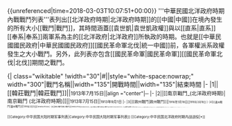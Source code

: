 {{unreferenced|time=2018-03-03T10:07:51+00:00}}
'''中華民國北洋政府時期內戰戰鬥列表'''表列出[[北洋政府時期|北洋政府時期]]的[[中國|中國]]在境內發生的所有大小[[戰鬥|戰鬥]]，其時間涵蓋[[袁世凱|袁世凱政權]]與以[[直系|直系]][[奉系|奉系]]兩軍系為主的[[北洋政府|北洋政府]]所執政的時期。也就是[[中華民國國民政府|中華民國國民政府]][[國民革命軍北伐|統一中國]]前，各軍權派系政權發生之大小戰鬥。另外，此列表亦包含[[國民革命軍|國民革命軍]][[國民革命軍北伐|北伐]]期間之戰鬥。

{| class="wikitable"
!width="30"|#||style="white-space:nowrap;" width="300"|戰鬥名稱||width="135"|開戰時間||width="135"|結束時間
|-
|1||[[韓莊戰鬥|韓莊戰鬥]]||<small>1913年7月15日||align ="center"|─
|-
|2||[[南京戰鬥_(北洋政府時期)|南京戰鬥 (北洋政府時期)]]||<small>1913年7月15日||<small>1913年9月1日
|-
|3||[[敘州戰鬥|敘州戰鬥]]||<small>1916年1月18日||<small>1916年3月18日
|-
|4||[[瀘州戰鬥|瀘州戰鬥]]||<small>1916年2月3日||<small>1916年3月12日
|-
|5||[[綦江戰鬥|綦江戰鬥]]||<small>1916年2月1日||<small>1916年3月10日
|-
|6||[[晃縣芷江戰鬥|晃縣芷江戰鬥]]||<small>1916年1月30日||<small>1916年2月13日
|-
|7||[[麻陽戰鬥|麻陽戰鬥]]||<small>1916年2月16日||<small>1916年3月25日
|-
|8||[[江陰戰鬥|江陰戰鬥]]||<small>1916年2月||align ="center"|─
|-
|9||[[武岡及衡州戰鬥|武岡及衡州戰鬥]]||<small>1916年5月6日||<small>1916年5月19日
|-
|10||[[廊房戰鬥|廊房戰鬥]]||<small>1917年7月4日||<small>1917年7月14日
|-
|11||[[永豐戰鬥|永豐戰鬥]]||<small>1917年10月17日||<small>1917年10月18日
|-
|12||[[寶慶戰鬥|寶慶戰鬥]]||<small>1917年10月19日||<small>1917年10月21日
|-
|13||[[荊州戰鬥|荊州戰鬥]]||<small>1917年12月1日||<small>1918年1月30日
|-
|14||[[三原戰鬥|三原戰鬥]]||<small>1918年1月14日||<small>1918年1月17日
|-
|15||[[西安戰鬥|西安戰鬥]]||<small>1918年1月下旬||align ="center"|─
|-
|16||[[岳陽戰鬥|岳陽戰鬥]]||<small>1918年3月1日||<small>1918年3月17日
|-
|17||[[漳州戰鬥|漳州戰鬥]]||<small>1918年2月11日||<small>1918年2月16日
|-
|18||[[近畿琉璃河戰鬥|近畿琉璃河戰鬥]]||<small>1920年7月14日||<small>1920年7月17日
|-
|19||[[直隸涿州戰鬥|直隸涿州戰鬥]]||<small>1920年7月18日||<small>1920年7月20日
|-
|20||[[居庸關戰鬥|居庸關戰鬥]]||<small>1920年7月20日||<small>1920年7月28日
|-
|21||[[大埔戰鬥|大埔戰鬥]]||<small>1920年8月6日||<small>1920年8月16日
|-
|22||[[老隆戰鬥|老隆戰鬥]]||<small>1920年9月2日||align ="center"|─
|-
|23||[[河源戰鬥|河源戰鬥]]||<small>1920年9月6日||<small>1920年10月16日
|-
|24||[[惠州戰役_(粵桂戰爭)|惠州戰鬥]]||<small>1920年9月7日||<small>1920年10月22日
|-
|25||[[肇慶戰鬥|肇慶戰鬥]]||<small>1920年11月15日||align ="center"|─
|-
|26||[[梧州戰鬥|梧州戰鬥]]||<small>1921年5月28日||<small>1921年6月26日
|-
|27||[[靈山戰鬥_(北洋政府時期)|靈山戰鬥 (北洋政府時期)]]||<small>1921年6月16日||align ="center"|─
|-
|28||[[高州戰鬥|高州戰鬥]]||<small>1921年6月29日||align ="center"|─
|-
|29||[[南寧戰鬥_(北洋政府時期)|南寧戰鬥 (北洋政府時期)]]||<small>1921年7月15日||align ="center"|─
|-
|30||[[桂林戰鬥_(北洋政府時期)|桂林戰鬥 (北洋政府時期)]]||<small>1921年8月13日||align ="center"|─
|-
|31||[[龍州戰鬥_(北洋政府時期)|龍州戰鬥 (北洋政府時期)]]||<small>1921年9月30日||align ="center"|─
|-
|32||[[湖南戰鬥|湖南戰鬥]]||<small>1921年10月31日||align ="center"|─
|-
|33||[[羊樓司戰鬥|羊樓司戰鬥]]||<small>1921年7月29日||<small>1921年7月30日
|-
|34||[[趙李橋戰鬥|趙李橋戰鬥]]||<small>1921年8月3日||<small>1921年8月5日
|-
|35||[[蒲圻戰鬥_(北洋政府時期)|蒲圻戰鬥 (北洋政府時期)]]||<small>1921年8月6日||<small>1921年8月7日
|-
|36||[[汀泗橋戰鬥_(湘鄂戰爭)|汀泗橋戰鬥 (湘鄂戰爭)]]||<small>1921年8月19日||align ="center"|─
|-
|37||[[金口戰鬥|金口戰鬥]]||<small>1921年8月23日||align ="center"|─
|-
|38||[[嘉魚蒲圻戰鬥|嘉魚蒲圻戰鬥]]||<small>1921年8月27日||align ="center"|─
|-
|39||[[岳州戰鬥|岳州戰鬥]]||<small>1921年8月28日||align ="center"|─
|-
|40||[[宜昌戰鬥|宜昌戰鬥]]||<small>1921年9月3日||<small>1921年9月23日
|-
|41||[[姚馬渡戰鬥|姚馬渡戰鬥]]||<small>1922年4月26日||<small>1922年4月27日
|-
|42||[[大城戰鬥|大城戰鬥]]||<small>1922年4月28日||<small>1922年5月1日
|-
|43||[[馬廠戰鬥_(北洋政府時期)|馬廠戰鬥 (北洋政府時期)]]||<small>1922年5月2日||<small>1922年5月4日
|-
|44||[[霸縣戰鬥|霸縣戰鬥]]||<small>1922年5月1日||<small>1922年5月3日
|-
|45||[[北倉戰鬥|北倉戰鬥]]||<small>1922年5月5日||<small>1922年5月7日
|-
|46||[[固安戰鬥|固安戰鬥]]||<small>1922年4月28日||align ="center"|─
|-
|47||[[永清戰鬥|永清戰鬥]]||<small>1922年5月2日||<small>1922年5月5日
|-
|48||[[長辛店戰鬥|長辛店戰鬥]]||<small>1922年4月26日||<small>1922年5月4日
|-
|49||[[古城砦戰鬥|古城砦戰鬥]]||<small>1922年5月8日||<small>1922年5月10日
|-
|50||[[虔南龍南戰鬥|虔南龍南戰鬥]]||<small>1922年5月15日||<small>1922年5月17日
|-
|51||[[崇義戰鬥|崇義戰鬥]]||<small>1922年5月29日||align ="center"|─
|-
|52||[[贛南戰鬥|贛南戰鬥]]||<small>1922年6月9日||<small>1922年6月13日
|-
|53||[[吉安戰鬥|吉安戰鬥]]||<small>1922年6月19日||align ="center"|─
|-
|54||[[樂昌戰鬥|樂昌戰鬥]]||<small>1922年7月19日||align ="center"|─
|-
|55||[[韶關戰鬥|韶關戰鬥]]||<small>1922年7月13日||<small>1922年7月30日
|-
|56||[[翁源戰鬥|翁源戰鬥]]||<small>1922年7月18日||align ="center"|─
|-
|57||[[柳州戰鬥_(北洋政府時期)|柳州戰鬥 (北洋政府時期)]]||<small>1922年7月20日||align ="center"|─
|-
|58||[[第二次桂林戰鬥_(北洋政府時期)|第二次桂林戰鬥 (北洋政府時期)]]||<small>1922年10月1日||align ="center"|─
|-
|59||[[水口戰鬥_(北洋政府時期)|水口戰鬥 (北洋政府時期)]]||<small>1922年10月1日||<small>1922年10月12日
|-
|60||[[福州戰鬥_(北洋政府時期)|福州戰鬥 (北洋政府時期)]]||<small>1922年10月2日||<small>1922年10月13日
|-
|61||[[第二次柳州戰鬥_(北洋政府時期)|第二次柳州戰鬥 (北洋政府時期)]]||<small>1922年11月8日||<small>1922年11月25日
|-
|62||[[第二次肇慶戰鬥|第二次肇慶戰鬥]]||<small>1923年1月9日||align ="center"|─
|-
|63||[[廣州戰鬥_(北洋政府時期)|廣州戰鬥 (北洋政府時期)]]||<small>1923年4月16日||<small>1923年4月19日
|-
|64||[[第三次肇慶戰鬥|第三次肇慶戰鬥]]||<small>1923年4月22日||align ="center"|─
|-
|65||[[潮梅戰鬥|潮梅戰鬥]]||<small>1923年5月9日||<small>1923年5月25日
|-
|66||[[博羅戰鬥|博羅戰鬥]]||<small>1923年5月10日||<small>1923年11月8日
|-
|67||[[第二次惠州戰鬥|第二次惠州戰鬥]]||<small>1923年5月20日||<small>1923年12月2日
|-
|68||[[英德戰鬥|英德戰鬥]]||<small>1923年6月18日||<small>1923年6月28日
|-
|69||[[第二次梧州戰鬥|第二次梧州戰鬥]]||<small>1923年7月18日||align ="center"|─
|-
|70||[[廉州戰鬥|廉州戰鬥]]||<small>1923年9月29日||align ="center"|─
|-
|71||[[桂平戰鬥|桂平戰鬥]]||<small>1923年7月7日||align ="center"|─
|-
|72||[[石龍戰鬥|石龍戰鬥]]||<small>1923年11月12日||<small>1923年11月27日
|-
|rowspan=2|73||rowspan=2|[[第三次桂林戰鬥_(北洋政府時期)|第三次桂林戰鬥 (北洋政府時期)]]||<small>1923年4月13日|| align="center"|─
|-
|<small>1923年8月7日||<small>1923年8月24日
|-
|74||[[第二次南寧戰鬥_(北洋政府時期)|第二次南寧戰鬥 (北洋政府時期)]]||<small>1924年6月17日||<small>1924年6月26日
|-
|75||[[第三次梧州戰鬥|第三次梧州戰鬥]]||<small>1925年1月9日||<small>1925年2月3日
|-
|76||[[桂林全州戰鬥|桂林全州戰鬥]]||<small>1925年2月13日||<small>1925年2月18日
|-
|77||[[潯州戰鬥|潯州戰鬥]]||<small>1925年3月16日||align ="center"|─
|-
|78||[[第三次南寧戰鬥_(北洋政府時期)|第三次南寧戰鬥 (北洋政府時期)]]||<small>1924年4月2日||align ="center"|─
|-
|79||[[永淳戰鬥|永淳戰鬥]]||<small>1924年4月15日||<small>1924年7月7日
|-
|80||[[平和戰鬥|平和戰鬥]]||<small>1923年7月23日||align ="center"|─
|-
|81||[[蒲田戰鬥|蒲田戰鬥]]||<small>1923年7月24日||align ="center"|─
|-
|82||[[泉州戰鬥|泉州戰鬥]]||<small>1923年7月30日||align ="center"|─
|-
|83||[[第二次漳州戰鬥|第二次漳州戰鬥]]||<small>1923年8月8日||align ="center"|─
|-
|84||[[廈門戰鬥_(北洋政府時期)|廈門戰鬥 (北洋政府時期)]]||<small>1923年8月12日||align ="center"|─
|-
|85||[[同安戰鬥|同安戰鬥]]||<small>1924年4月14日||align ="center"|─
|-
|86||[[第二次泉州戰鬥|第二次泉州戰鬥]]||<small>1925年5月4日||align ="center"|─
|-
|87||[[龍溪戰鬥|龍溪戰鬥]]||<small>1925年7月12日||align ="center"|─
|-
|88||[[衡山戰鬥|衡山戰鬥]]||<small>1923年8月23日||align ="center"|─
|-
|89||[[長沙戰鬥_(北洋政府時期)|長沙戰鬥 (北洋政府時期)]]||<small>1923年9月1日||<small>1923年11月2日
|-
|90||[[常穗戰鬥|常穗戰鬥]]||<small>1923年11月5日||align ="center"|─
|-
|91||[[洪江戰鬥|洪江戰鬥]]||<small>1923年11月7日||align ="center"|─
|-
|92||[[芷江戰鬥|芷江戰鬥]]||<small>1924年8月6日||align ="center"|─
|-
|93||[[黃渡瀏河戰鬥|黃渡瀏河戰鬥]]||<small>1924年9月3日||<small>1924年10月14日
|-
|94||[[宜興戰鬥|宜興戰鬥]]||<small>1924年9月10日||<small>1924年9月18日
|-
|95||[[慶元戰鬥|慶元戰鬥]]||<small>1924年9月14日||align ="center"|─
|-
|96||[[江山戰鬥|江山戰鬥]]||<small>1924年9月16日||align ="center"|─
|-
|97||[[松江戰鬥|松江戰鬥]]||<small>1924年10月2日||<small>1924年10月13日
|-
|98||[[朝陽戰鬥_(北洋政府時期)|朝陽戰鬥 (北洋政府時期)]]||||
|-
|99||[[山海關戰鬥_(北洋政府時期)|山海關戰鬥 (北洋政府時期)]]||||
|-
|100||[[九門口戰鬥_(北洋政府時期)|九門口戰鬥 (北洋政府時期)]]||||
|-
|101||[[石門寨戰鬥|石門寨戰鬥]]||||
|-
|102||[[葫蘆島戰鬥|葫蘆島戰鬥]]||||
|-
|103||[[喜峰口戰鬥_(北洋政府時期)|喜峰口戰鬥 (北洋政府時期)]]||||
|-
|104||[[灤州戰鬥|灤州戰鬥]]||||
|-
|105||[[楊村戰鬥|楊村戰鬥]]||||
|-
|106||[[彰德戰鬥|彰德戰鬥]]||||
|-
|107||[[洛陽胡憨戰鬥|洛陽胡憨戰鬥]]||||
|-
|108||[[零口戰鬥|零口戰鬥]]||||
|-
|109||[[第二次西安戰鬥|第二次西安戰鬥]]||||
|-
|110||[[鳥衣戰鬥|鳥衣戰鬥]]||||
|-
|111||[[蚌埠戰鬥|蚌埠戰鬥]]||||
|-
|112||[[固鎮戰鬥|固鎮戰鬥]]||||
|-
|113||[[德州戰鬥_(北洋政府時期)|德州戰鬥 (北洋政府時期)]]||||
|-
|114||[[第二次山海關戰鬥_(北洋政府時期)|第二次山海關戰鬥 (北洋政府時期)]]||||
|-
|115||[[錦州戰鬥_(北洋政府時期)|錦州戰鬥 (北洋政府時期)]]||||
|-
|116||[[第二次楊村戰鬥|第二次楊村戰鬥]]||||
|-
|117||[[第二次馬廠戰鬥_(北洋政府時期)|第二次馬廠戰鬥 (北洋政府時期)]]||||
|-
|118||[[第二次北倉戰鬥|第二次北倉戰鬥]]||||
|-
|119||[[新民屯戰鬥|新民屯戰鬥]]||||
|-
|120||[[第三次山海關戰鬥_(北洋政府時期)|第三次山海關戰鬥 (北洋政府時期)]]||||
|-
|121||[[成都戰鬥_(北洋政府時期)|成都戰鬥 (北洋政府時期)]]||||
|-
|122||[[昭化戰鬥|昭化戰鬥]]||||
|-
|123||[[廣元戰鬥|廣元戰鬥]]||||
|-
|124||[[南鄭戰鬥|南鄭戰鬥]]||||
|-
|125||[[第二次成都戰鬥_(北洋政府時期)|第二次成都戰鬥 (北洋政府時期)]]||||
|-
|126||[[簡陽戰鬥|簡陽戰鬥]]||||
|-
|127||[[第三次成都戰鬥_(北洋政府時期)|第三次成都戰鬥 (北洋政府時期)]]||||
|-
|128||[[第四次成都戰鬥_(北洋政府時期)|第四次成都戰鬥 (北洋政府時期)]]||||
|-
|129||[[忠州戰鬥|忠州戰鬥]]||||
|-
|130||[[重慶戰鬥_(北洋政府時期)|重慶戰鬥 (北洋政府時期)]]||||
|-
|131||[[巫山戰鬥|巫山戰鬥]]||||
|-
|132||[[第五次成都戰鬥_(北洋政府時期)|第五次成都戰鬥 (北洋政府時期)]]||||
|-
|133||[[第二次重慶戰鬥_(北洋政府時期)|第二次重慶戰鬥 (北洋政府時期)]]||||
|-
|134||[[潼州戰鬥|潼州戰鬥]]||||
|-
|135||[[第二次瀘州戰鬥|第二次瀘州戰鬥]]||||
|-
|136||[[第六次成都戰鬥_(北洋政府時期)|第六次成都戰鬥 (北洋政府時期)]]||||
|-
|137||[[第三次重慶戰鬥_(北洋政府時期)|第三次重慶戰鬥 (北洋政府時期)]]||||
|-
|138||[[萬縣戰鬥|萬縣戰鬥]]||||
|-
|139||[[綿陽戰鬥|綿陽戰鬥]]||||
|-
|140||[[內江戰鬥|內江戰鬥]]||||
|-
|141||[[瀘州綿州戰鬥|瀘州綿州戰鬥]]||||
|-
|142||[[第七次成都戰鬥_(北洋政府時期)|第七次成都戰鬥 (北洋政府時期)]]||||
|-
|143||[[第四次重慶戰鬥_(北洋政府時期)|第四次重慶戰鬥 (北洋政府時期)]]||||
|-
|144||[[鄭州戰鬥|鄭州戰鬥]]||||
|-
|145||[[豫西戰鬥|豫西戰鬥]]||||
|-
|146||[[北平戰鬥_(北洋政府時期)|北平戰鬥 (北洋政府時期)]]||||
|-
|147||[[第二次岳州戰鬥|第二次岳州戰鬥]]||||
|-
|148||[[南口戰鬥_(北洋政府時期)|南口戰鬥 (北洋政府時期)]]||||
|-
|149||[[大同戰鬥_(北洋政府時期)|大同戰鬥 (北洋政府時期)]]||||
|-
|150||[[湘潭戰鬥|湘潭戰鬥]]||||
|-
|151||[[第三次西安戰鬥|第三次西安戰鬥]]||||
|-
|152||[[伏羌戰鬥|伏羌戰鬥]]||||
|-
|153||[[寶豐戰鬥|寶豐戰鬥]]||||
|-
|154||[[鹿邑戰鬥|鹿邑戰鬥]]||||
|-
|155||[[宜陽戰鬥|宜陽戰鬥]]||||
|-
|156||[[石龍東莞戰鬥|石龍東莞戰鬥]]||||
|-
|157||[[平湖戰鬥|平湖戰鬥]]||||
|-
|158||[[淡水戰鬥|淡水戰鬥]]||||
|-
|159||[[平山海陸豐戰鬥|平山海陸豐戰鬥]]||||
|-
|160||[[潮汕戰鬥_(北洋政府時期)|潮汕戰鬥 (北洋政府時期)]]||||
|-
|161||[[棉湖戰鬥|棉湖戰鬥]]||||
|-
|162||[[五華興寧戰鬥|五華興寧戰鬥]]||<small>1925年3月15日||<small>1925年3月23日
|-
|163||[[惠州戰役_(1925年)|第三次惠州戰鬥]]||<small>1925年10月9日||<small>1925年10月14日
|-
|164||[[第二次潮梅戰鬥|第二次潮梅戰鬥]]||<small>1925年10月17日||<small>1925年11月17日
|-
|165||[[江門戰鬥|江門戰鬥]]||||
|-
|166||[[欽廉戰鬥|欽廉戰鬥]]||||
|-
|167||[[瓊州戰鬥|瓊州戰鬥]]||||
|-
|168||[[金蘭寺戰鬥|金蘭寺戰鬥]]||||
|-
|169||[[淥田龍家灣戰鬥|淥田龍家灣戰鬥]]||||
|-
|170||[[漣水戰鬥_(北洋政府時期)|漣水戰鬥 (北洋政府時期)]]||||
|-
|171||[[醴陵戰鬥|醴陵戰鬥]]||||
|-
|172||[[第二次長沙戰鬥_(北洋政府時期)|第二次長沙戰鬥 (北洋政府時期)]]||||
|-
|173||[[第三次汨羅江渡河戰鬥|第三次汨羅江渡河戰鬥]]||||
|-
|174||[[汨羅江追擊戰鬥|汨羅江追擊戰鬥]]||||
|-
|175||[[第三次岳州戰鬥|第三次岳州戰鬥]]||||
|-
|176||[[通城戰鬥|通城戰鬥]]||||
|-
|177||[[五里牌戰鬥|五里牌戰鬥]]||||
|-
|178||[[汀泗橋戰鬥|汀泗橋戰鬥]]||||
|-
|179||[[賀勝橋戰鬥|賀勝橋戰鬥]]||||
|-
|180||[[武昌戰鬥|武昌戰鬥]]||||
|-
|181||[[孝感戰鬥|孝感戰鬥]]||||
|-
|182||[[武勝關戰鬥|武勝關戰鬥]]||||
|-
|183||[[贛州戰鬥_(北洋政府時期)|贛州戰鬥 (北洋政府時期)]]||||
|-
|184||[[萍鄉戰鬥|萍鄉戰鬥]]||||
|-
|185||[[宜春戰鬥_(北洋政府時期)|宜春戰鬥 (北洋政府時期)]]||||
|-
|186||[[新喻戰鬥|新喻戰鬥]]||||
|-
|187||[[清江戰鬥_(北洋政府時期)|清江戰鬥 (北洋政府時期)]]||||
|-
|188||[[修水戰鬥|修水戰鬥]]||||
|-
|189||[[銅鼓戰鬥_(北洋政府時期)|銅鼓戰鬥 (北洋政府時期)]]||||
|-
|190||[[高安戰鬥|高安戰鬥]]||||
|-
|191||[[第四次南昌戰鬥_(北洋政府時期)|第四次南昌戰鬥 (北洋政府時期)]]||||
|-
|192||[[安福戰鬥_(北洋政府時期)|安福戰鬥 (北洋政府時期)]]||||
|-
|193||[[吉安吉水戰鬥|吉安吉水戰鬥]]||||
|-
|194||[[第二次永豐戰鬥|第二次永豐戰鬥]]||||
|-
|195||[[箬溪戰鬥|箬溪戰鬥]]||||
|-
|196||[[新淦戰鬥|新淦戰鬥]]||||
|-
|197||[[萬壽宮戰鬥|萬壽宮戰鬥]]||||
|-
|198||[[德安戰鬥_(北洋政府時期)|德安戰鬥 (北洋政府時期)]]||||
|-
|199||[[樟樹戰鬥|樟樹戰鬥]]||||
|-
|200||[[永修戰鬥|永修戰鬥]]||||
|-
|201||[[蛟橋戰鬥|蛟橋戰鬥]]||||
|-
|202||[[市汊街戰鬥|市汊街戰鬥]]||||
|-
|203||[[南城戰鬥|南城戰鬥]]||||
|-
|204||[[王家舖戰鬥|王家舖戰鬥]]||||
|-
|205||[[撫州臨川戰鬥|撫州臨川戰鬥]]||||
|-
|206||[[德安馬迴嶺戰鬥|德安馬迴嶺戰鬥]]||||
|-
|207||[[蘆坑樂化戰鬥|蘆坑樂化戰鬥]]||||
|-
|208||[[凃家埠戰鬥|凃家埠戰鬥]]||||
|-
|209||[[吳城戰鬥|吳城戰鬥]]||||
|-
|210||[[第五次南昌戰鬥_(北洋政府時期)|第五次南昌戰鬥 (北洋政府時期)]]||||
|-
|211||[[九江瑞昌戰鬥|九江瑞昌戰鬥]]||||
|-
|212||[[永定戰鬥|永定戰鬥]]||||
|-
|213||[[松口戰鬥|-{松}-口戰鬥]]||||
|-
|214||[[汀洲長汀戰鬥|汀洲長汀戰鬥]]||||
|-
|215||[[第三次漳州戰鬥|第三次漳州戰鬥]]||||
|-
|216||[[第三次泉州戰鬥|第三次泉州戰鬥]]||||
|-
|217||[[第二次福州戰鬥_(北洋政府時期)|第二次福州戰鬥 (北洋政府時期)]]||||
|-
|218||[[富陽戰鬥|富陽戰鬥]]||||
|-
|219||[[縉雲戰鬥|縉雲戰鬥]]||||
|-
|220||[[寧海奉化戰鬥|寧海奉化戰鬥]]||||
|-
|221||[[衢州蘭溪戰鬥|衢州蘭溪戰鬥]]||||
|-
|222||[[桐盧戰鬥|桐盧戰鬥]]||||
|-
|223||[[杭州戰鬥|杭州戰鬥]]||||
|-
|224||[[蕭山戰鬥_(北洋政府時期)|蕭山戰鬥 (北洋政府時期)]]||||
|-
|225||[[常州戰鬥|常州戰鬥]]||||
|-
|226||[[淞滬戰鬥|淞滬戰鬥]]||||
|-
|227||[[安慶戰鬥_(北洋政府時期)|安慶戰鬥 (北洋政府時期)]]||||
|-
|228||[[蕪湖戰鬥|蕪湖戰鬥]]||||
|-
|229||[[當塗戰鬥|當塗戰鬥]]||||
|-
|230||[[第二次南京戰鬥_(北洋政府時期)|第二次南京戰鬥 (北洋政府時期)]]||||
|-
|231||[[全椒戰鬥|全椒戰鬥]]||||
|-
|232||[[滁縣戰鬥|滁縣戰鬥]]||||
|-
|233||[[儀徵揚州戰鬥|儀徵揚州戰鬥]]||||
|-
|234||[[合肥戰鬥_(北洋政府時期)|合肥戰鬥 (北洋政府時期)]]||||
|-
|235||[[六安戰鬥|六安戰鬥]]||||
|-
|236||[[梁圖戰鬥|梁圖戰鬥]]||||
|-
|237||[[定遠戰鬥|定遠戰鬥]]||||
|-
|238||[[明光戰鬥|明光戰鬥]]||||
|-
|239||[[鳳陽蚌埠戰鬥|鳳陽蚌埠戰鬥]]||||
|-
|240||[[西平蕉莊戰鬥|西平蕉莊戰鬥]]||||
|-
|241||[[郾城戰鬥|郾城戰鬥]]||||
|-
|242||[[臨穎戰鬥|臨穎戰鬥]]||||
|-
|243||[[第二次鄭州戰鬥|第二次鄭州戰鬥]]||||
|-
|244||[[上蔡戰鬥_(北洋政府時期)|上蔡戰鬥 (北洋政府時期)]]||||
|-
|245||[[開封戰鬥_(北洋政府時期)|開封戰鬥 (北洋政府時期)]]||||
|-
|246||[[蘭州戰鬥_(北洋政府時期)|蘭州戰鬥 (北洋政府時期)]]||||
|-
|247||[[洛陽戰鬥_(北洋政府時期)|洛陽戰鬥 (北洋政府時期)]]||||
|-
|248||[[鄧縣戰鬥|鄧縣戰鬥]]||||
|-
|249||[[韓莊臨城戰鬥|韓莊臨城戰鬥]]||||
|-
|250||[[滕縣戰鬥_(北洋政府時期)|滕縣戰鬥 (北洋政府時期)]]||||
|-
|251||[[台兒莊戰鬥_(北洋政府時期)|台兒莊戰鬥 (北洋政府時期)]]||||
|-
|252||[[嶧縣戰鬥_(北洋政府時期)|嶧縣戰鬥 (北洋政府時期)]]||||
|-
|253||[[日照戰鬥|日照戰鬥]]||||
|-
|254||[[莒縣戰鬥|莒縣戰鬥]]||||
|-
|255||[[臨沂戰鬥|臨沂戰鬥]]||||
|-
|256||[[臨城戰鬥_(北洋政府時期)|臨城戰鬥 (北洋政府時期)]]||||
|-
|257||[[徐州戰鬥_(北洋政府時期)|徐州戰鬥 (北洋政府時期)]]||||
|-
|258||[[淮河附近戰鬥|淮河附近戰鬥]]||||
|-
|259||[[第二次滁縣戰鬥|第二次滁縣戰鬥]]||||
|-
|260||[[第二次寶應戰鬥|第二次寶應戰鬥]]||||
|-
|261||[[棲霞山戰鬥|棲霞山戰鬥]]||||
|-
|262||[[龍潭戰鬥|龍潭戰鬥]]||||
|-
|263||[[第二次全椒戰鬥|第二次全椒戰鬥]]||||
|-
|264||[[豐鎮戰鬥|豐鎮戰鬥]]||||
|-
|265||[[懷安戰鬥|懷安戰鬥]]||||
|-
|266||[[半坡街戰鬥|半坡街戰鬥]]||||
|-
|267||[[下花園戰鬥|下花園戰鬥]]||||
|-
|268||[[涿州戰鬥|涿州戰鬥]]||||
|-
|269||[[井陘戰鬥|井陘戰鬥]]||||
|-
|270||[[西河營戰鬥|西河營戰鬥]]||||
|-
|271||[[鐵角嶺戰鬥|鐵角嶺戰鬥]]||||
|-
|272||[[偏關戰鬥|偏關戰鬥]]||||
|-
|273||[[河曲戰鬥|河曲戰鬥]]||||
|-
|274||[[利民戰鬥|利民戰鬥]]||||
|-
|275||[[正定戰鬥|正定戰鬥]]||||
|-
|276||[[新樂戰鬥|新樂戰鬥]]||||
|-
|277||[[望都戰鬥_(北洋政府時期)|望都戰鬥 (北洋政府時期)]]||||
|-
|278||[[馬牧集戰鬥_(北洋政府時期)|馬牧集戰鬥 (北洋政府時期)]]||||
|-
|279||[[蘭封戰鬥|蘭封戰鬥]]||||
|-
|280||[[第二次蘭封戰鬥|第二次蘭封戰鬥]]||||
|-
|281||[[第二次彰德戰鬥|第二次彰德戰鬥]]||||
|-
|282||[[衛輝戰鬥|衛輝戰鬥]]||||
|-
|283||[[林縣戰鬥|林縣戰鬥]]||||
|-
|284||[[明光紅心舖戰鬥|明光紅心舖戰鬥]]||||
|-
|285||[[殷永澗戰鬥|殷永澗戰鬥]]||||
|-
|286||[[馬鞍山戰鬥|馬鞍山戰鬥]]||||
|-
|287||[[臨淮關戰鬥|臨淮關戰鬥]]||||
|-
|288||[[第二次蚌埠戰鬥|第二次蚌埠戰鬥]]||||
|-
|289||[[懷遠戰鬥_(北洋政府時期)|懷遠戰鬥 (北洋政府時期)]]||||
|-
|290||[[女媧山戰鬥|女媧山戰鬥]]||||
|-
|291||[[第二次徐州戰鬥_(北洋政府時期)|第二次徐州戰鬥 (北洋政府時期)]]||||
|-
|292||[[宿遷戰鬥|宿遷戰鬥]]||||
|-
|293||[[楊集戰鬥|楊集戰鬥]]||||
|-
|294||[[小伊山戰鬥|小伊山戰鬥]]||||
|-
|295||[[海州戰鬥|海州戰鬥]]||||
|-
|296||[[盛家橋戰鬥|盛家橋戰鬥]]||||
|-
|297||[[廣濟戰鬥_(北洋政府時期)|廣濟戰鬥 (北洋政府時期)]]||||
|-
|298||[[蘄春戰鬥|蘄春戰鬥]]||||
|-
|299||[[荊門戰鬥|荊門戰鬥]]||||
|-
|300||[[黃金口戰鬥|黃金口戰鬥]]||||
|-
|301||[[第三次長沙戰鬥_(北洋政府時期)|第三次長沙戰鬥 (北洋政府時期)]]||||
|-
|302||[[第二次台兒莊戰鬥_(北洋政府時期)|第二次台兒莊戰鬥 (北洋政府時期)]]||||
|-
|303||[[第二次韓莊臨城戰鬥|第二次韓莊臨城戰鬥]]||||
|-
|304||[[界河戰鬥_(北洋政府時期)|界河戰鬥 (北洋政府時期)]]||||
|-
|305||[[鄒縣戰鬥|鄒縣戰鬥]]||||
|-
|306||[[第二次嶧縣戰鬥_(北洋政府時期)|第二次嶧縣戰鬥 (北洋政府時期)]]||||
|-
|307||[[郯城戰鬥|郯城戰鬥]]||||
|-
|308||[[第二次臨沂戰鬥|第二次臨沂戰鬥]]||||
|-
|309||[[萊蕪戰鬥|萊蕪戰鬥]]||||
|-
|310||[[魚台谷亭戰鬥|魚台谷亭戰鬥]]||||
|-
|311||[[豐沛戰鬥|豐沛戰鬥]]||||
|-
|312||[[九子集戰鬥|九子集戰鬥]]||||
|-
|313||[[羊山戰鬥|羊山戰鬥]]||||
|-
|314||[[金鄉戰鬥_(北洋政府時期)|金鄉戰鬥 (北洋政府時期)]]||||
|-
|315||[[鉅野嘉祥戰鬥|鉅野嘉祥戰鬥]]||||
|-
|316||[[鄆城戰鬥_(北洋政府時期)|鄆城戰鬥 (北洋政府時期)]]||||
|-
|317||[[寧陽戰鬥|寧陽戰鬥]]||||
|-
|318||[[濟寧戰鬥|濟寧戰鬥]]||||
|-
|319||[[刀山谷山戰鬥|刀山谷山戰鬥]]||||
|-
|320||[[肥城戰鬥|肥城戰鬥]]||||
|-
|321||[[平陰戰鬥|平陰戰鬥]]||||
|-
|322||[[泰安戰鬥|泰安戰鬥]]||||
|-
|323||[[小漢口戰鬥|小漢口戰鬥]]||||
|-
|324||[[張夏戰鬥|張夏戰鬥]]||||
|-
|325||[[龍山戰鬥|龍山戰鬥]]||||
|-
|326||[[濟南戰鬥_(北洋政府時期)|濟南戰鬥 (北洋政府時期)]]||||
|-
|327||[[第二次德州戰鬥_(北洋政府時期)|第二次德州戰鬥 (北洋政府時期)]]||||
|-
|328||[[南皮淮癲戰鬥|南皮淮癲戰鬥]]||||
|-
|329||[[交河戰鬥|交河戰鬥]]||||
|-
|330||[[滄州戰鬥|滄州戰鬥]]||||
|-
|331||[[第三次彰德戰鬥|第三次彰德戰鬥]]||||
|-
|332||[[第二次洛陽胡憨戰鬥|第二次洛陽胡憨戰鬥]]||||
|-
|333||[[第二次零口戰鬥|第二次零口戰鬥]]||||
|-
|334||[[第四次西安戰鬥|第四次西安戰鬥]]||||
|-
|335||[[第二次鳥衣戰鬥|第二次鳥衣戰鬥]]||||
|-
|336||[[第三次蚌埠戰鬥|第三次蚌埠戰鬥]]||||
|-
|337||[[第二次固鎮戰鬥|第二次固鎮戰鬥]]||||
|-
|338||[[第三次德州戰鬥_(北洋政府時期)|第三次德州戰鬥 (北洋政府時期)]]||||
|-
|339||[[第四次山海關戰鬥_(北洋政府時期)|第四次山海關戰鬥 (北洋政府時期)]]||||
|-
|340||[[第二次錦州戰鬥_(北洋政府時期)|第二次錦州戰鬥 (北洋政府時期)]]||||
|-
|341||[[第三次楊村戰鬥|第三次楊村戰鬥]]||||
|-
|342||[[第三次馬廠戰鬥_(北洋政府時期)|第三次馬廠戰鬥 (北洋政府時期)]]||||
|-
|343||[[第三次北倉戰鬥|第三次北倉戰鬥]]||||
|-
|344||[[第二次新民屯戰鬥|第二次新民屯戰鬥]]||||
|-
|345||[[第五次山海關戰鬥_(北洋政府時期)|第五次山海關戰鬥 (北洋政府時期)]]||||
|-
|346||[[第八次成都戰鬥_(北洋政府時期)|第八次成都戰鬥 (北洋政府時期)]]||||
|-
|347||[[第二次昭化戰鬥|第二次昭化戰鬥]]||||
|-
|348||[[第二次廣元戰鬥|第二次廣元戰鬥]]||||
|-
|349||[[第二次南鄭戰鬥|第二次南鄭戰鬥]]||||
|-
|350||[[第九次成都戰鬥_(北洋政府時期)|第九次成都戰鬥 (北洋政府時期)]]||||
|-
|351||[[第二次簡陽戰鬥|第二次簡陽戰鬥]]||||
|-
|352||[[第十次成都戰鬥_(北洋政府時期)|第十次成都戰鬥 (北洋政府時期)]]||||
|-
|353||[[第十一次成都戰鬥_(北洋政府時期)|第十一次成都戰鬥 (北洋政府時期)]]||||
|-
|354||[[第二次忠州戰鬥|第二次忠州戰鬥]]||||
|-
|355||[[第五次重慶戰鬥_(北洋政府時期)|第五次重慶戰鬥 (北洋政府時期)]]||||
|-
|356||[[第二次巫山戰鬥|第二次巫山戰鬥]]||||
|-
|357||[[第十二次成都戰鬥_(北洋政府時期)|第十二次成都戰鬥 (北洋政府時期)]]||||
|-
|358||[[第六次重慶戰鬥_(北洋政府時期)|第六次重慶戰鬥 (北洋政府時期)]]||||
|-
|359||[[第二次潼州戰鬥|第二次潼州戰鬥]]||||
|-
|360||[[第三次瀘州戰鬥|第三次瀘州戰鬥]]||||
|-
|361||[[第十三次成都戰鬥_(北洋政府時期)|第十三次成都戰鬥 (北洋政府時期)]]||||
|-
|362||[[第七次重慶戰鬥_(北洋政府時期)|第七次重慶戰鬥 (北洋政府時期)]]||||
|-
|363||[[第二次萬縣戰鬥|第二次萬縣戰鬥]]||||
|-
|364||[[第二次綿陽戰鬥|第二次綿陽戰鬥]]||||
|-
|365||[[第二次內江戰鬥|第二次內江戰鬥]]||||
|-
|366||[[第二次瀘州綿州戰鬥|第二次瀘州綿州戰鬥]]||||
|-
|367||[[第十四次成都戰鬥_(北洋政府時期)|第十四次成都戰鬥 (北洋政府時期)]]||||
|-
|368||[[第八次重慶戰鬥_(北洋政府時期)|第八次重慶戰鬥 (北洋政府時期)]]||||
|-
|369||[[第三次鄭州戰鬥|第三次鄭州戰鬥]]||||
|-
|370||[[第二次豫西戰鬥|第二次豫西戰鬥]]||||
|-
|371||[[第二次北平戰鬥_(北洋政府時期)|第二次北平戰鬥 (北洋政府時期)]]||||
|-
|372||[[第四次岳州戰鬥|第四次岳州戰鬥]]||||
|-
|373||[[第二次南口戰鬥_(北洋政府時期)|第二次南口戰鬥 (北洋政府時期)]]||||
|-
|374||[[第二次大同戰鬥_(北洋政府時期)|第二次大同戰鬥 (北洋政府時期)]]||||
|-
|375||[[第二次湘潭戰鬥|第二次湘潭戰鬥]]||||
|-
|376||[[第五次西安戰鬥|第五次西安戰鬥]]||||
|-
|377||[[第二次伏羌戰鬥|第二次伏羌戰鬥]]||||
|-
|378||[[第二次寶豐戰鬥|第二次寶豐戰鬥]]||||
|-
|379||[[第二次鹿邑戰鬥|第二次鹿邑戰鬥]]||||
|-
|380||[[第二次宜陽戰鬥|第二次宜陽戰鬥]]||||
|-
|381||[[第二次石龍東莞戰鬥|第二次石龍東莞戰鬥]]||||
|-
|382||[[第二次平湖戰鬥|第二次平湖戰鬥]]||||
|-
|383||[[第二次淡水戰鬥|第二次淡水戰鬥]]||||
|-
|384||[[第二次平山海陸豐戰鬥|第二次平山海陸豐戰鬥]]||||
|-
|385||[[第二次潮汕戰鬥_(北洋政府時期)|第二次潮汕戰鬥 (北洋政府時期)]]||||
|-
|386||[[第二次棉湖戰鬥|第二次棉湖戰鬥]]||||
|-
|387||[[第二次五華興寧戰鬥|第二次五華興寧戰鬥]]||||
|-
|388||[[第四次惠州戰鬥|第四次惠州戰鬥]]||||
|-
|389||[[第三次潮梅戰鬥|第三次潮梅戰鬥]]||||
|-
|390||[[第二次江門戰鬥|第二次江門戰鬥]]||||
|-
|391||[[第二次欽廉戰鬥|第二次欽廉戰鬥]]||||
|-
|392||[[第二次瓊州戰鬥|第二次瓊州戰鬥]]||||
|-
|393||[[第二次金蘭寺戰鬥|第二次金蘭寺戰鬥]]||||
|-
|394||[[第二次淥田龍家灣戰鬥|第二次淥田龍家灣戰鬥]]||||
|-
|395||[[湘潭漣水戰鬥|湘潭漣水戰鬥]]||||
|-
|396||[[第二次醴陵戰鬥|第二次醴陵戰鬥]]||||
|-
|397||[[第四次長沙戰鬥_(北洋政府時期)|第四次長沙戰鬥 (北洋政府時期)]]||||
|-
|398||[[第四次汨羅江渡河戰鬥|第四次汨羅江渡河戰鬥]]||||
|-
|399||[[第二次汨羅江追擊戰鬥|第二次汨羅江追擊戰鬥]]||||
|-
|400||[[第五次岳州戰鬥|第五次岳州戰鬥]]||||
|-
|401||[[第二次通城戰鬥|第二次通城戰鬥]]||||
|-
|402||[[5里牌戰鬥|5里牌戰鬥]]||||
|-
|403||[[第三次汀泗橋戰鬥|第三次汀泗橋戰鬥]]||||
|-
|404||[[第二次賀勝橋戰鬥|第二次賀勝橋戰鬥]]||||
|-
|405||[[第二次武昌戰鬥|第二次武昌戰鬥]]||||
|-
|406||[[第二次孝感戰鬥|第二次孝感戰鬥]]||||
|-
|407||[[第二次武勝關戰鬥|第二次武勝關戰鬥]]||||
|-
|408||[[第二次贛州戰鬥_(北洋政府時期)|第二次贛州戰鬥 (北洋政府時期)]]||||
|-
|409||[[第二次萍鄉戰鬥|第二次萍鄉戰鬥]]||||
|-
|410||[[第二次宜春戰鬥_(北洋政府時期)|第二次宜春戰鬥 (北洋政府時期)]]||||
|-
|411||[[第二次新喻戰鬥|第二次新喻戰鬥]]||||
|-
|412||[[第二次清江戰鬥_(北洋政府時期)|第二次清江戰鬥 (北洋政府時期)]]||||
|-
|413||[[第二次修水戰鬥|第二次修水戰鬥]]||||
|-
|414||[[第二次銅鼓戰鬥_(北洋政府時期)|第二次銅鼓戰鬥 (北洋政府時期)]]||||
|-
|415||[[第二次高安戰鬥|第二次高安戰鬥]]||||
|-
|416||[[第六次南昌戰鬥_(北洋政府時期)|第六次南昌戰鬥 (北洋政府時期)]]||||
|-
|417||[[第二次安福戰鬥_(北洋政府時期)|第二次安福戰鬥 (北洋政府時期)]]||||
|-
|418||[[第二次吉安吉水戰鬥|第二次吉安吉水戰鬥]]||||
|-
|419||[[第三次永豐戰鬥|第三次永豐戰鬥]]||||
|-
|420||[[第二次箬溪戰鬥|第二次箬溪戰鬥]]||||
|-
|421||[[第二次新淦戰鬥|第二次新淦戰鬥]]||||
|-
|422||[[第二次萬壽宮戰鬥|第二次萬壽宮戰鬥]]||||
|-
|423||[[第二次德安戰鬥_(北洋政府時期)|第二次德安戰鬥 (北洋政府時期)]]||||
|-
|424||[[第二次樟樹戰鬥|第二次樟樹戰鬥]]||||
|-
|425||[[第二次永修戰鬥|第二次永修戰鬥]]||||
|-
|426||[[第二次蛟橋戰鬥|第二次蛟橋戰鬥]]||||
|-
|427||[[第二次市汊街戰鬥|第二次市汊街戰鬥]]||||
|-
|428||[[第二次南城戰鬥|第二次南城戰鬥]]||||
|-
|429||[[第二次王家舖戰鬥|第二次王家舖戰鬥]]||||
|-
|430||[[第二次撫州臨川戰鬥|第二次撫州臨川戰鬥]]||||
|-
|431||[[第二次德安馬迴嶺戰鬥|第二次德安馬迴嶺戰鬥]]||||
|-
|432||[[第二次蘆坑樂化戰鬥|第二次蘆坑樂化戰鬥]]||||
|-
|433||[[第二次凃家埠戰鬥|第二次凃家埠戰鬥]]||||
|-
|434||[[第二次吳城戰鬥|第二次吳城戰鬥]]||||
|-
|435||[[第七次南昌戰鬥_(北洋政府時期)|第七次南昌戰鬥 (北洋政府時期)]]||||
|-
|436||[[第二次九江瑞昌戰鬥|第二次九江瑞昌戰鬥]]||||
|-
|437||[[第二次永定戰鬥|第二次永定戰鬥]]||||
|-
|438||[[第二次鬆口戰鬥|第二次鬆口戰鬥]]||||
|-
|439||[[第二次汀洲長汀戰鬥|第二次汀洲長汀戰鬥]]||||
|-
|440||[[第四次漳州戰鬥|第四次漳州戰鬥]]||||
|-
|441||[[第四次泉州戰鬥|第四次泉州戰鬥]]||||
|-
|442||[[第三次福州戰鬥_(北洋政府時期)|第三次福州戰鬥 (北洋政府時期)]]||||
|-
|443||[[第二次富陽戰鬥|第二次富陽戰鬥]]||||
|-
|444||[[第二次縉雲戰鬥|第二次縉雲戰鬥]]||||
|-
|445||[[第二次寧海奉化戰鬥|第二次寧海奉化戰鬥]]||||
|-
|446||[[第二次衢州蘭溪戰鬥|第二次衢州蘭溪戰鬥]]||||
|-
|447||[[第二次桐盧戰鬥|第二次桐盧戰鬥]]||||
|-
|448||[[第二次杭州戰鬥|第二次杭州戰鬥]]||||
|-
|449||[[第二次蕭山戰鬥_(北洋政府時期)|第二次蕭山戰鬥 (北洋政府時期)]]||||
|-
|450||[[第二次常州戰鬥|第二次常州戰鬥]]||||
|-
|451||[[第二次淞滬戰鬥|第二次淞滬戰鬥]]||||
|-
|452||[[第二次安慶戰鬥_(北洋政府時期)|第二次安慶戰鬥 (北洋政府時期)]]||||
|-
|453||[[第二次蕪湖戰鬥|第二次蕪湖戰鬥]]||||
|-
|454||[[第二次當塗戰鬥|第二次當塗戰鬥]]||||
|-
|455||[[第三次南京戰鬥_(北洋政府時期)|第三次南京戰鬥 (北洋政府時期)]]||||
|-
|456||[[第三次全椒戰鬥|第三次全椒戰鬥]]||||
|-
|457||[[第三次滁縣戰鬥|第三次滁縣戰鬥]]||||
|-
|458||[[第二次儀徵揚州戰鬥|第二次儀徵揚州戰鬥]]||||
|-
|459||[[第二次合肥戰鬥_(北洋政府時期)|第二次合肥戰鬥 (北洋政府時期)]]||||
|-
|460||[[第二次六安戰鬥|第二次六安戰鬥]]||||
|-
|461||[[第二次梁圖戰鬥|第二次梁圖戰鬥]]||||
|-
|462||[[第二次定遠戰鬥|第二次定遠戰鬥]]||||
|-
|463||[[第二次明光戰鬥|第二次明光戰鬥]]||||
|-
|464||[[第二次鳳陽蚌埠戰鬥|第二次鳳陽蚌埠戰鬥]]||||
|-
|465||[[第二次西平蕉莊戰鬥|第二次西平蕉莊戰鬥]]||||
|-
|466||[[第二次郾城戰鬥|第二次郾城戰鬥]]||||
|-
|467||[[第二次臨穎戰鬥|第二次臨穎戰鬥]]||||
|-
|468||[[第四次鄭州戰鬥|第四次鄭州戰鬥]]||||
|-
|469||[[第二次上蔡戰鬥|第二次上蔡戰鬥]]||||
|-
|470||[[第二次開封戰鬥_(北洋政府時期)|第二次開封戰鬥 (北洋政府時期)]]||||
|-
|471||[[第二次蘭州戰鬥_(北洋政府時期)|第二次蘭州戰鬥 (北洋政府時期)]]||||
|-
|472||[[第二次洛陽戰鬥_(北洋政府時期)|第二次洛陽戰鬥 (北洋政府時期)]]||||
|-
|473||[[第二次鄧縣戰鬥|第二次鄧縣戰鬥]]||||
|-
|474||[[第三次韓莊臨城戰鬥|第三次韓莊臨城戰鬥]]||||
|-
|475||[[第二次滕縣戰鬥_(北洋政府時期)|第二次滕縣戰鬥 (北洋政府時期)]]||||
|-
|476||[[第三次台兒莊戰鬥_(北洋政府時期)|第三次台兒莊戰鬥 (北洋政府時期)]]||||
|-
|477||[[第三次嶧縣戰鬥_(北洋政府時期)|第三次嶧縣戰鬥 (北洋政府時期)]]||||
|-
|478||[[第二次日照戰鬥|第二次日照戰鬥]]||||
|-
|479||[[第二次莒縣戰鬥|第二次莒縣戰鬥]]||||
|-
|480||[[第三次臨沂戰鬥|第三次臨沂戰鬥]]||||
|-
|481||[[第二次臨城戰鬥_(北洋政府時期)|第二次臨城戰鬥 (北洋政府時期)]]||||
|-
|482||[[第三次徐州戰鬥_(北洋政府時期)|第三次徐州戰鬥 (北洋政府時期)]]||||
|-
|483||[[第二次淮河附近戰鬥|第二次淮河附近戰鬥]]||||
|-
|484||[[第四次滁縣戰鬥|第四次滁縣戰鬥]]||||
|-
|485||[[第三次寶應戰鬥|第三次寶應戰鬥]]||||
|-
|486||[[第二次棲霞山戰鬥|第二次棲霞山戰鬥]]||||
|-
|487||[[第二次龍潭戰鬥|第二次龍潭戰鬥]]||||
|-
|488||[[第四次全椒戰鬥|第四次全椒戰鬥]]||||
|-
|489||[[第二次豐鎮戰鬥|第二次豐鎮戰鬥]]||||
|-
|490||[[第二次懷安戰鬥|第二次懷安戰鬥]]||||
|-
|491||[[第二次半坡街戰鬥|第二次半坡街戰鬥]]||||
|-
|492||[[第二次下花園戰鬥|第二次下花園戰鬥]]||||
|-
|493||[[第二次涿州戰鬥|第二次涿州戰鬥]]||||
|-
|494||[[第二次井陘戰鬥|第二次井陘戰鬥]]||||
|-
|495||[[第二次西河營戰鬥|第二次西河營戰鬥]]||||
|-
|496||[[第二次鐵角嶺戰鬥|第二次鐵角嶺戰鬥]]||||
|-
|497||[[第二次偏關戰鬥|第二次偏關戰鬥]]||||
|-
|498||[[第二次河曲戰鬥|第二次河曲戰鬥]]||||
|-
|499||[[第二次利民戰鬥|第二次利民戰鬥]]||||
|-
|500||[[第二次正定戰鬥|第二次正定戰鬥]]||||
|-
|501||[[第二次新樂戰鬥|第二次新樂戰鬥]]||||
|-
|502||[[第二次望都戰鬥_(北洋政府時期)|第二次望都戰鬥 (北洋政府時期)]]||||
|-
|503||[[第二次馬牧集戰鬥|第二次馬牧集戰鬥]]||||
|-
|504||[[第三次蘭封戰鬥|第三次蘭封戰鬥]]||||
|-
|505||[[第四次蘭封戰鬥|第四次蘭封戰鬥]]||||
|-
|506||[[第四次彰德戰鬥|第四次彰德戰鬥]]||||
|-
|507||[[第二次衛輝戰鬥|第二次衛輝戰鬥]]||||
|-
|508||[[第二次林縣戰鬥|第二次林縣戰鬥]]||||
|-
|509||[[第二次明光紅心舖戰鬥|第二次明光紅心舖戰鬥]]||||
|-
|510||[[第二次殷永澗戰鬥|第二次殷永澗戰鬥]]||||
|-
|511||[[第二次馬鞍山戰鬥|第二次馬鞍山戰鬥]]||||
|-
|512||[[第二次臨淮關戰鬥|第二次臨淮關戰鬥]]||||
|-
|513||[[第四次蚌埠戰鬥|第四次蚌埠戰鬥]]||||
|-
|514||[[第二次懷遠戰鬥_(北洋政府時期)|第二次懷遠戰鬥 (北洋政府時期)]]||||
|-
|515||[[第二次女媧山戰鬥|第二次女媧山戰鬥]]||||
|-
|516||[[第四次徐州戰鬥_(北洋政府時期)|第四次徐州戰鬥 (北洋政府時期)]]||||
|-
|517||[[第二次宿遷戰鬥|第二次宿遷戰鬥]]||||
|-
|518||[[第二次楊集戰鬥|第二次楊集戰鬥]]||||
|-
|519||[[第二次小伊山戰鬥|第二次小伊山戰鬥]]||||
|-
|520||[[第二次海州戰鬥|第二次海州戰鬥]]||||
|-
|521||[[第二次盛家橋戰鬥|第二次盛家橋戰鬥]]||||
|-
|522||[[第二次廣濟戰鬥_(北洋政府時期)|第二次廣濟戰鬥 (北洋政府時期)]]||||
|-
|523||[[第二次蘄春戰鬥|第二次蘄春戰鬥]]||||
|-
|524||[[第二次荊門戰鬥|第二次荊門戰鬥]]||||
|-
|525||[[第二次黃金口戰鬥|第二次黃金口戰鬥]]||||
|-
|526||[[第五次長沙戰鬥_(北洋政府時期)|第五次長沙戰鬥 (北洋政府時期)]]||||
|-
|527||[[第四次台兒莊戰鬥_(北洋政府時期)|第四次台兒莊戰鬥 (北洋政府時期)]]||||
|-
|528||[[第四次韓莊臨城戰鬥|第四次韓莊臨城戰鬥]]||||
|-
|529||[[第二次界河戰鬥_(北洋政府時期)|第二次界河戰鬥 (北洋政府時期)]]||||
|-
|530||[[第二次鄒縣戰鬥|第二次鄒縣戰鬥]]||||
|-
|531||[[第四次嶧縣戰鬥_(北洋政府時期)|第四次嶧縣戰鬥 (北洋政府時期)]]||||
|-
|532||[[第二次郯城戰鬥|第二次郯城戰鬥]]||||
|-
|533||[[第四次臨沂戰鬥|第四次臨沂戰鬥]]||||
|-
|534||[[第二次萊蕪戰鬥|第二次萊蕪戰鬥]]||||
|-
|535||[[第二次魚台谷亭戰鬥|第二次魚台谷亭戰鬥]]||||
|-
|536||[[第二次豐沛戰鬥|第二次豐沛戰鬥]]||||
|-
|537||[[第二次九子集戰鬥|第二次九子集戰鬥]]||||
|-
|538||[[第二次羊山戰鬥|第二次羊山戰鬥]]||||
|-
|539||[[第二次金鄉戰鬥_(北洋政府時期)|第二次金鄉戰鬥 (北洋政府時期)]]||||
|-
|540||[[第二次鉅野嘉祥戰鬥|第二次鉅野嘉祥戰鬥]]||||
|-
|541||[[第二次鄆城戰鬥_(北洋政府時期)|第二次鄆城戰鬥 (北洋政府時期)]]||||
|-
|542||[[第二次寧陽戰鬥|第二次寧陽戰鬥]]||||
|-
|543||[[第二次濟寧戰鬥|第二次濟寧戰鬥]]||||
|-
|544||[[第二次刀山谷山戰鬥|第二次刀山谷山戰鬥]]||||
|-
|545||[[第二次肥城戰鬥|第二次肥城戰鬥]]||||
|-
|546||[[第二次平陰戰鬥|第二次平陰戰鬥]]||||
|-
|547||[[第二次泰安戰鬥|第二次泰安戰鬥]]||||
|-
|548||[[第二次小漢口戰鬥|第二次小漢口戰鬥]]||||
|-
|549||[[第二次張夏戰鬥|第二次張夏戰鬥]]||||
|-
|550||[[第二次龍山戰鬥|第二次龍山戰鬥]]||||
|-
|551||[[第二次濟南戰鬥_(北洋政府時期)|第二次濟南戰鬥 (北洋政府時期)]]||||
|-
|552||[[第四次德州戰鬥_(北洋政府時期)|第四次德州戰鬥 (北洋政府時期)]]||||
|-
|553||[[第二次南皮淮癲戰鬥|第二次南皮淮癲戰鬥]]||||
|-
|554||[[第二次交河戰鬥|第二次交河戰鬥]]||||
|-
|555||[[第二次滄州戰鬥|第二次滄州戰鬥]]||||
|-
|556||[[第五次彰德戰鬥|第五次彰德戰鬥]]||||
|-
|557||[[大名清豐戰鬥|大名清豐戰鬥]]||||
|-
|558||[[獲鹿戰鬥|獲鹿戰鬥]]||||
|-
|559||[[馬山固蘭戰鬥|馬山固蘭戰鬥]]||||
|-
|560||[[荊浦關戰鬥|荊浦關戰鬥]]||||
|-
|561||[[塔崖戰鬥|塔崖戰鬥]]||||
|-
|562||[[第四次永豐戰鬥|第四次永豐戰鬥]]||||
|-
|563||[[方順橋戰鬥|方順橋戰鬥]]||||
|-
|564||[[滿城戰鬥|滿城戰鬥]]||||
|-
|565||[[第二次保定戰鬥|第二次保定戰鬥]]||||
|-
|566||[[高陽戰鬥|高陽戰鬥]]||||
|-
|567||[[第四次馬廠戰鬥_(北洋政府時期)|第四次馬廠戰鬥 (北洋政府時期)]]||||
|-
|568||[[南苑戰鬥|南苑戰鬥]]||||
|-
|569||[[綏察戰鬥|綏察戰鬥]]||||
|-
|570||[[第三次大同戰鬥_(北洋政府時期)|第三次大同戰鬥 (北洋政府時期)]]||||
|-
|571||[[張北戰鬥|張北戰鬥]]||||
|-
|572||[[多倫戰鬥_(北洋政府時期)|多倫戰鬥 (北洋政府時期)]]||||
|-
|573||[[寧河豐台戰鬥|寧河豐台戰鬥]]||||
|-
|574||[[唐山戰鬥|唐山戰鬥]]||||
|-
|575||[[豐潤戰鬥|豐潤戰鬥]]||||
|-
|576||[[濼河戰鬥|濼河戰鬥]]||||
|-
|577||[[石門戰鬥_(北洋政府時期)|石門戰鬥 (北洋政府時期)]]||||
|}

[[Category:中华民国大陆时期军事列表|Category:中华民国大陆时期军事列表]]
[[Category:中华民国北洋政府时期内战战役|*]]
